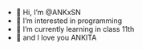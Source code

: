 - 👋 Hi, I’m @ANKxSN
- 👀 I’m interested in programming 
- 🌱 I’m currently learning in class 11th
- 💞️ and I love you ANKITA
  
